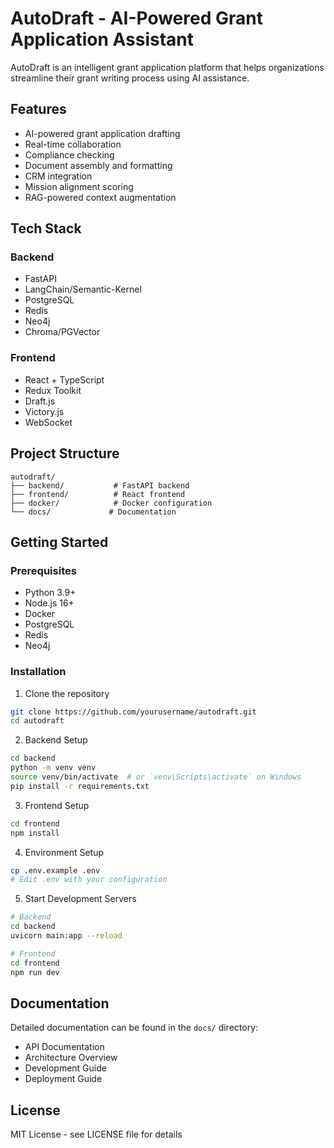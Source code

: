 # AutoDraft - AI-Powered Grant Application Assistant

AutoDraft is an intelligent grant application platform that helps organizations streamline their grant writing process using AI assistance.

## Features

- AI-powered grant application drafting
- Real-time collaboration
- Compliance checking
- Document assembly and formatting
- CRM integration
- Mission alignment scoring
- RAG-powered context augmentation

## Tech Stack

### Backend
- FastAPI
- LangChain/Semantic-Kernel
- PostgreSQL
- Redis
- Neo4j
- Chroma/PGVector

### Frontend
- React + TypeScript
- Redux Toolkit
- Draft.js
- Victory.js
- WebSocket

## Project Structure

```
autodraft/
├── backend/           # FastAPI backend
├── frontend/          # React frontend
├── docker/            # Docker configuration
└── docs/             # Documentation
```

## Getting Started

### Prerequisites
- Python 3.9+
- Node.js 16+
- Docker
- PostgreSQL
- Redis
- Neo4j

### Installation

1. Clone the repository
```bash
git clone https://github.com/yourusername/autodraft.git
cd autodraft
```

2. Backend Setup
```bash
cd backend
python -m venv venv
source venv/bin/activate  # or `venv\Scripts\activate` on Windows
pip install -r requirements.txt
```

3. Frontend Setup
```bash
cd frontend
npm install
```

4. Environment Setup
```bash
cp .env.example .env
# Edit .env with your configuration
```

5. Start Development Servers
```bash
# Backend
cd backend
uvicorn main:app --reload

# Frontend
cd frontend
npm run dev
```

## Documentation

Detailed documentation can be found in the `docs/` directory:
- API Documentation
- Architecture Overview
- Development Guide
- Deployment Guide

## License

MIT License - see LICENSE file for details 